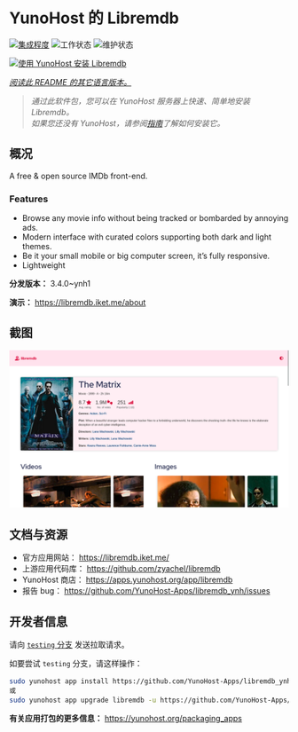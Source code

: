 <!--
注意：此 README 由 <https://github.com/YunoHost/apps/tree/master/tools/readme_generator> 自动生成
请勿手动编辑。
-->

# YunoHost 的 Libremdb

[![集成程度](https://dash.yunohost.org/integration/libremdb.svg)](https://dash.yunohost.org/appci/app/libremdb) ![工作状态](https://ci-apps.yunohost.org/ci/badges/libremdb.status.svg) ![维护状态](https://ci-apps.yunohost.org/ci/badges/libremdb.maintain.svg)

[![使用 YunoHost 安装 Libremdb](https://install-app.yunohost.org/install-with-yunohost.svg)](https://install-app.yunohost.org/?app=libremdb)

*[阅读此 README 的其它语言版本。](./ALL_README.md)*

> *通过此软件包，您可以在 YunoHost 服务器上快速、简单地安装 Libremdb。*  
> *如果您还没有 YunoHost，请参阅[指南](https://yunohost.org/install)了解如何安装它。*

## 概况

A free & open source IMDb front-end.

### Features

- Browse any movie info without being tracked or bombarded by annoying ads.
- Modern interface with curated colors supporting both dark and light themes.
- Be it your small mobile or big computer screen, it’s fully responsive.
- Lightweight



**分发版本：** 3.4.0~ynh1

**演示：** <https://libremdb.iket.me/about>

## 截图

![Libremdb 的截图](./doc/screenshots/screenshot.png)

## 文档与资源

- 官方应用网站： <https://libremdb.iket.me/>
- 上游应用代码库： <https://github.com/zyachel/libremdb>
- YunoHost 商店： <https://apps.yunohost.org/app/libremdb>
- 报告 bug： <https://github.com/YunoHost-Apps/libremdb_ynh/issues>

## 开发者信息

请向 [`testing` 分支](https://github.com/YunoHost-Apps/libremdb_ynh/tree/testing) 发送拉取请求。

如要尝试 `testing` 分支，请这样操作：

```bash
sudo yunohost app install https://github.com/YunoHost-Apps/libremdb_ynh/tree/testing --debug
或
sudo yunohost app upgrade libremdb -u https://github.com/YunoHost-Apps/libremdb_ynh/tree/testing --debug
```

**有关应用打包的更多信息：** <https://yunohost.org/packaging_apps>
